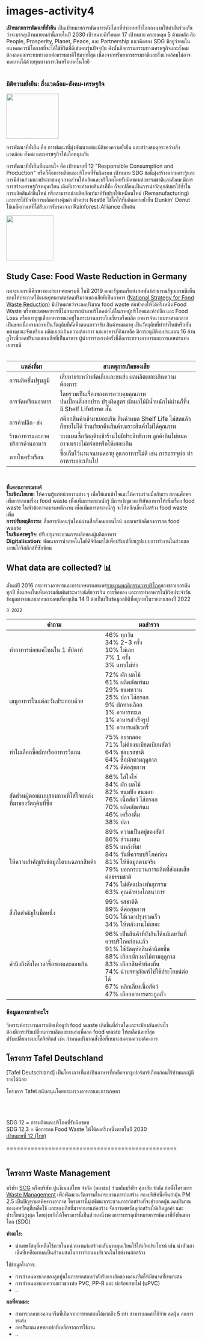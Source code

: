 # images-activity4

<b>เป้าหมายการพัฒนาที่ยั่งยืน</b> เป็นเป้าหมายการพัฒนาระดับโลกที่ประเทศทั่วโลกลงนามให้คำมั่นร่วมกันว่าจะบรรลุเป้าหมายเหล่านี้ภายในปี 2030 เป้าหมายมีทั้งหมด 17 เป้าหมาย ครอบคลุม 5 ด้านหลัก คือ People, Prosperity, Planet, Peace, และ Partnership แนวคิดของ SDG มีอยู่ว่าคนในอนาคตควรมีโอกาสที่จะได้ใช้ชีวิตที่ดีเช่นคนรุ่นปัจจุบัน ดังนั้นกิจกรรมกรรมทางเศรษฐกิจและสังคมต้องลดผลกระทบทางลบต่อธรรมชาติให้มากที่สุด เนื่องจากทรัพยากรธรรมชาติและสิ่งแวดล้อมไม่อาจทดแทนได้ด้วยทุนทางการเงินหรือเทคโนโลยี
<br><br>
<h3><b>มิติความยั่งยืน: สิ่งแวดล้อม-สังคม-เศรษฐกิจ</b></h3>

<img height="120" width="140" src="https://user-images.githubusercontent.com/94230186/218776165-ea73bece-4796-453e-a5de-7ca897875a55.png">

การพัฒนาที่ยั่งยืน คือ การพัฒนาที่มุ่งพัฒนาแต่ละมิติของความยั่งยืน และสร้างสมดุลระหว่างสิ่งแวดล้อม สังคม และเศรษฐกิจให้เกื้อหนุนกัน <br>

การพัฒนาที่ยั่งยืนที่ผมสนใจ คือ เป้าหมายที่ 12 "Responsible Consumption and Production" หรือก็คือการผลิตและบริโภคที่รับผิดชอบ เป้าหมาย SDG ข้อนี้มุ่งสร้างความตระรู้และการมีส่วนร่วมของประชาชนทุกภาคส่วนให้ผลิตและบริโภคโดยรับผิดชอบต่อธรรมชาติและสังคม มีการการสร้างเศรษฐกิจหมุนเวียน เดิมทีเราจะทำลายสินค้าที่ทิ้ง ก็จะเปลี่ยนเป็นการนำวัสดุกลับมาใช้ซ้ำในการผลิตสินค้าชิ้นใหม่ หรือสามารถนำผลิตภัณฑ์มาปรับปรุงให้เหมือนใหม่ (Remanufacturing) และการใช้ปัจจัยการผลิตอย่างคุ้มค่า ตัวอย่าง Nestlé ใช้โกโก้ที่ผลิตอย่างยั่งยืน Dunkin' Donut ใช้เมล็ดกาแฟที่ได้รับการรับรองจาก Rainforest-Alliance เป็นต้น <br>

<img height="120" width="125" src="https://user-images.githubusercontent.com/94230186/218789007-305fd9c6-726b-4bc0-bb8b-a67e61427c41.png">

<h2>Study Case: Food Waste Reduction in Germany</h2>
ผมจะยกกรณีศึกษาของประเทศเยอรมนี ในปี 2019 คณะรัฐมนตรีแห่งสหพันธ์สาธารณรัฐเยอรมนีเห็นชอบให้ประกาศใช้แผนยุทธศาสตร์ลดปริมาณของเสียที่เป็นอาหาร (<a href="https://www.bmel.de/SharedDocs/Downloads/DE/_Ernaehrung/Lebensmittelverschwendung/Nationale_Strategie_Lebensmittelverschwendung_2019.pdf?__blob=publicationFile&amp;v=3">National Strategy for Food Waste Reduction</a>) มีเป้าหมายว่าจะลดปริมาณ food waste ต่อหัวลงให้ได้ครึ่งหนึ่ง Food Waste หรือขยะเศษอาหารที่ไม่สามารถนำมาบริโภคต่อได้ในภาคผู้บริโภคและค้าปลีก และ Food Loss หรือการสูญเสียอาหารขณะอยู่ในกระบวนการเก็บเกี่ยวหรือผลิต อาหารจำนวนมหาศาลกลายเป็นขยะเนื่องจากอาจเป็นวัตถุดิบที่คัดทิ้งตอนตรวจรับ สินค้าหมดอายุ เป็นวัตถุดิบที่ทำทำไหม้หรือหั่นพลาดขณะจัดเตรียม ผลิตเยอะเกินความต้องการ และอาหารที่กินเหลือ มีการอนุมัติงบประมาณ 16 ล้านยูโรเพื่อลดปริมาณของเสียที่เป็นอาหาร ผู้นำการรณรงค์ครั้งนี้คือกระทรวงอาหารและการเกษตรแห่งเยอรมนี
<br>
<br>

| แหล่งที่มา | สาเหตุการเกิดของเสีย|
|----|------------------------|
| การผลิตขั้นปฐมภูมิ   | เสียหายระหว่างจัดเก็บและขนส่ง ผลผลิตเยอะเกินความต้องการ |
| การจัดเตรียมอาหาร  | โดยรวมเป็นเรื่องของการควบคุมคุณภาพ<br>ปนเปื้อนสิ่งสกปรก ปรุงผิดสูตร ผักผลไม้มีน้ำหนักไม่ผ่านก็ทิ้ง มี Shelf Lifetime สั้น |
| การค้าปลีก-ส่ง  | สต๊อกสินค้าเข้ามาเยอะเกิน สินค้าหมด Shelf Life ไม่สดแล้วก็ขายไม่ได้ ร้านเรียกคืนสินค้าเพราะสินค้าไม่ได้คุณภาพ |
| ร้านอาหารและภาคบริการด้านอาหาร  | วางแผนซื้อวัตถุดิบเข้าร้านไม่มีประสิทธิภาพ ลูกค้ากินไม่หมดอาจเพราะไม่อร่อยหรือให้เยอะเกิน |
| ภายในครัวเรือน  | ซื้อเก็บไว้นานจนหมดอายุ ดูแลอาหารไม่ดี เช่น การบรรจุห่อ ทำอาหารเยอะเกินไป  |
<br>

<b>ขั้นตอนการรณรงค์</b><br>
<b>ในเชิงนโยบาย</b>: ให้ความรู้แก่หน่วยงานต่าง ๆ เพื่อให้เขาเข้าใจและให้ความร่วมมือกับเรา สถานศึกษาเพิ่มการสอนเรื่อง food waste เพื่อเพิ่มการตระหนักรู้ มีการเชิญชวนบริษัทอาหารให้เพิ่มเรื่อง food waste ในหัวข้อการอบรมพนักงาน เพื่อเพิ่มการตระหนักรู้ จะได้หลีกเลี่ยงไม่สร้าง food waste เพิ่ม<br>
<b>การปรับพฤติกรรม</b>: สื่อสารกับคนรุ่นใหม่ผ่านสื่อสังคมออนไลน์ เผยแพร่ข้อดีของการลด food waste<br>
<b>ในเชิงเศรษฐกิจ</b>: ปรับปรุงกระบวนการผลิตของผู้ผลิตอาหาร<br>
<b>Digitalisation</b>: พัฒนาการนำเทคโนโลยีดิจิทัลมาใช้เพื่อปรับเปลี่ยนรูปแบบการทำงานในส่วนของงานโลจิสติกส์ที่ซับซ้อน<br>

<h2>What data are collected? 📊</h2>

ตั้งแต่ปี 2016 กระทรวงอาหารและการเกษตรเผยแพร่[รายงานพฤติกรรมการบริโภค]ของชาวเยอรมันทุกปี ซึ่งแสดงในเห็นความสัมพันธ์ระหว่างนิสัยการกิน การซื้อของ และการทำอาหารในชีวิตประจำวัน ข้อมูลมาจากแบบสอบถามคนที่อายุเกิน 14 ปี ต่อเป็นเป็นข้อมูลสถิติที่อยู่ภายในรายงานของปี 2022<br>

```ปี 2022```

| คำถาม | ผลสำรวจ |
|----|------------------------|
|ทำอาหารบ่อยแค่ไหนใน 1 สัปดาห์|46% ทุกวัน<br>34% 2-3 ครั้ง<br>10% ไม่เลย<br>7% 1 ครั้ง<br>3% แทบไม่ทำ|
|เมนูอาหารในแต่ละวันประกอบด้วย|72% ผัก ผลไม้<br>61% ผลิตภัณฑ์นม<br>29% ขนมหวาน<br>25% ปลา ไส้กรอก<br>9% ผักทางเลือก<br>1% อาหารทะเล<br>1% อาหารสำเร็จรูป<br>1% อาหารเดลิเวอรี่|
|ทำไมเลือกซื้อผักหรืออาหารวีแกน|75% อยากลอง<br>71% ไม่ต้องฆเบียดเบียนสัตว์<br>64% ชอบรสชาติ<br>64% ซื้อผักตามฤดูกาล<br>47% ดีต่อสุขภาพ|
|สัดส่วนผู้ตอบแบบสอบถามที่ใส่ใจแหล่งที่มาของวัตถุดิบที่ซื้อ|86% ใส่ใจไข่<br>84% ผัก ผลไม้<br>82% ขนมปัง ขนมอบ<br>76% เนื้อสัตว์ ไส้กรอก<br>70% ผลิตภัณฑ์นม<br>46% เครื่องดื่ม<br>38% ปลา|
|ให้ความสำคัญกับข้อมูลใดบนฉลากสินค้า|89% ความเป็นอยู่ของสัตว์<br>86% ส่วนผสม<br>85% แหล่งที่มา<br>84% วันที่ควรบบริโภคก่อน<br>81% ให้ข้อมูลตามจริง<br>79% บอกกระบวนการผลิตที่ส่งผลเสียต่อธรรมชาติ<br>74% ไม่ดัดแปลงพันธุกรรม<br>63% คุณค่าทางโภชนาการ|
|สิ่งใดสำคัญในมื้อหนึ่ง|99% รสชาติดี<br>89% ดีต่อสุขภาพ<br>50% ใช้เวลาปรุงรวดเร็ว<br>34% ให้พลังงานไม่เยอะ|
|คำนึงถึงสิ่งใดเวลาซื้อของและตอนกิน|96% เป็นสินค้าที่ยังกินได้แม้เลยวันที่ควรบริโภคก่อนแล้ว<br>91% ใช้วัสดุห่อสินค้าน้อยชิ้น<br>88% เลือกผัก ผลไม้ตามฤดูกาล<br>83% เลือกสินค้าท้องถิ่น<br>74% นำบรรจุภัณฑ์ไปใช้ประโยชน์ต่อได้<br>67% หลีกเลี่ยงเนื้อสัตว์<br>47% เลือกอาหารตระกูลถั่ว|

<h3>ข้อมูลเอามาทำอะไร</h3>
วิเคราะห์กระบวนการผลิตเพื่อดูว่า food waste เกิดขึ้นที่ส่วนใดและจะป้องกันอย่างไร<br>
ต้องมีการปรับเปลี่ยนการผลิตและขนส่งเพื่อลด food waste ให้เหลือน้อยที่สุด<br>
ปรับเปลี่ยนระบบโลจิสติกส์ เช่น กำหนดปริมาณสั่งซื้อที่เหมาะสมตามความต้องการ<br>

<h2>โครงการ Tafel Deutschland</h2>
[Tafel Deutschland] เป็นโครงการที่แบ่งปันอาหารที่เหลือจากซูเปอร์มาร์เก็ตแก่คนไร้บ้านและผู้มีรายได้น้อย

โครงการ Tafel สนับสนุนโดยกระทรวงอาหารและการเกษตร 

<br><br><br>
SDG 12 = การผลิตและบริโภคที่รับผิดชอบ<br>
SDG 12.3 = คือการลด Food Waste ให้ได้ลงครึ่งหนึ่งภายในปี 2030<br>
<a href="https://www.sdgmove.com/2016/10/07/goal-12-responsible-consumption-and-production/">เป้าหมายที่ 12 (ไทย)</a><br>

=================================================<br><br>
<h2>โครงการ Waste Management</h2>

บริษัท [SCG] หรือบริษัท ปูนซิเมนต์ไทย จำกัด (มหาชน) ร่วมกับบริษัท ศุภาลัย จำกัด ก่อตั้งโครงการ [Waste Management] เพื่อพัฒนานวัตกรรมในกระบวนการก่อสร้าง สองบริษัทนี้เห็นว่าฝุ่น PM 2.5 เป็นปัญหามลพิษทางอากาศ โครงการนี้มุ่งพัฒนากระบวนการก่อสร้างที่จะช่วยลดฝุ่น ลดปริมาณของเศษวัสดุที่เหลือใช้ และของเสียที่มาจากงานก่อสร้าง จัดการเศษวัสดุก่อสร้างให้เกิดมูลค่า และประโยชน์สูงสุด โดยมุ่งหวังให้โครงการนี้เป็นส่วนหนึ่งของกาารบรรลุเป้าหมายการพัฒนาที่ยั่งยืนของโลก (SDG)

<b>ทำอะไร:</b>
- นำเศษวัสดุที่เหลือใช้ภายในหน่วยงานก่อสร้างกลับมาหมุนเวียนใช้ให้เกิดประโยชน์ เช่น นำหัวเสาเข็มที่เหลือมาบดเป็นส่วนผสมในการทำถนนบริเวณในไซต์งานก่อสร้าง

ใช้ข้อมูลในการ:<br>
- การกำหนดขนาดของลูกปูนในการทดสอบกำลังรับแรงอัดของคอนกรีตให้มีขนาดที่เหมาะสม<br>
- การกำหนดขนาดความยาวของท่อ PVC, PP-R และ ท่อร้อยสายไฟ (uPVC)<br>
- ..<br>

<b>ผลที่ตามมา:</b>
- สามารถลดขยะคอนกรีตที่เกิดจากการทดสอบได้มากถึง 5 เท่า สามารถลดค่าใช้จ่าย ลดฝุ่น ลดการขนส่ง<br>
- ลดปริมาณเศษของท่อที่เหลือจากการใช้งาน<br>
- ..

[National Strategy for Food Waste Reduction]: <https://www.bmel.de/SharedDocs/Downloads/DE/_Ernaehrung/Lebensmittelverschwendung/Nationale_Strategie_Lebensmittelverschwendung_2019.pdf?__blob=publicationFile&v=3>
[รายงานพฤติกรรมการบริโภค]:<https://www.bmel.de/DE/themen/ernaehrung/ernaehrungsreport-ueberblick.html>
[SCG]:<https://www.scgsustainability.com/th/>
[Waste Management]:<https://www.scg.com/sustainability/circular-economy/news-events/supalai-scg-waste-management/>
[Tafel Deutschland1]: -7<https://www.tafel.de>
